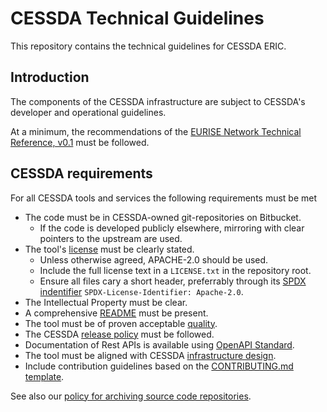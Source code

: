 # CESSDA Technical Guidelines

This repository contains the technical guidelines for CESSDA ERIC.

## Introduction

The components of the CESSDA infrastructure are subject to CESSDA's developer and operational guidelines.

At a minimum, the recommendations of the [EURISE Network Technical Reference, v0.1](https://technical-reference.readthedocs.io/en/v0.1/)
must be followed.

## CESSDA requirements

For all CESSDA tools and services the following requirements must be met

* The code must be in CESSDA-owned git-repositories on Bitbucket.
    * If the code is developed publicly elsewhere, mirroring with clear pointers to the upstream are used.
* The tool's [license](https://technical-reference.readthedocs.io/en/v0.1/developer-guidelines/01-basics.html) must be clearly stated.
    * Unless otherwise agreed, APACHE-2.0 should be used.
    * Include the full license text in a `LICENSE.txt` in the repository root.
    * Ensure all files cary a short header, preferrably through its [SPDX indentifier](https://spdx.org/) `SPDX-License-Identifier: Apache-2.0`.
* The Intellectual Property must be clear.
* A comprehensive [README](https://technical-reference.readthedocs.io/en/v0.1/developer-guidelines/02-readme.html) must be present.
* The tool must be of proven acceptable [quality](quality.md).
* The CESSDA [release policy](releases.md) must be followed.
* Documentation of Rest APIs is available using [OpenAPI Standard](https://swagger.io/docs/specification/about/).
* The tool must be aligned with CESSDA [infrastructure design](infrastructure.md).
* Include contribution guidelines based on the [CONTRIBUTING.md template](CONTRIBUTING_template.md).

See also our [policy for archiving source code repositories](archiving.md).

